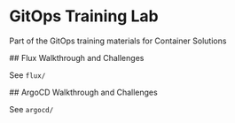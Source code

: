 # GitOps Training Lab

Part of the GitOps training materials for Container Solutions

## Flux Walkthrough and Challenges

See `flux/`

## ArgoCD Walkthrough and Challenges

See `argocd/`
